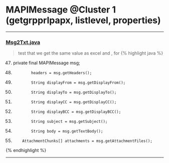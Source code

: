 # MAPIMessage @Cluster 1 (getgrpprlpapx, listlevel, properties)

***

### [Msg2Txt.java](https://searchcode.com/codesearch/view/118119498/)
> test that we get the same value as excel and , for 
{% highlight java %}
47. private final MAPIMessage msg;
72.             headers = msg.getHeaders();
83.             String displayFrom = msg.getDisplayFrom();
89.             String displayTo = msg.getDisplayTo();
95.             String displayCC = msg.getDisplayCC();
101.             String displayBCC = msg.getDisplayBCC();
107.             String subject = msg.getSubject();
113.             String body = msg.getTextBody();
119.         AttachmentChunks[] attachments = msg.getAttachmentFiles();
{% endhighlight %}

***

